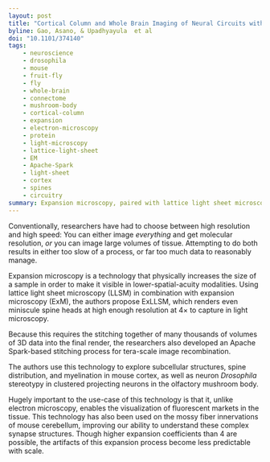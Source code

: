 ```yaml
---
layout: post
title: "Cortical Column and Whole Brain Imaging of Neural Circuits with Molecular Contrast and Nanoscale Resolution"
byline: Gao, Asano, & Upadhyayula  et al
doi: "10.1101/374140"
tags:
    - neuroscience
    - drosophila
    - mouse
    - fruit-fly
    - fly
    - whole-brain
    - connectome
    - mushroom-body
    - cortical-column
    - expansion
    - electron-microscopy
    - protein
    - light-microscopy
    - lattice-light-sheet
    - EM
    - Apache-Spark
    - light-sheet
    - cortex
    - spines
    - circuitry
summary: Expansion microscopy, paired with lattice light sheet microscopy, can be used to image biological microstructure with lower spatial-acuity technologies such as light microscopy.
---
```


Conventionally, researchers have had to choose between high resolution and high speed: You can either image _everything_ and get molecular resolution, _or_ you can image large volumes of tissue. Attempting to do both results in either too slow of a process, or far too much data to reasonably manage.

Expansion microscopy is a technology that physically increases the size of a sample in order to make it visible in lower-spatial-acuity modalities. Using lattice light sheet microscopy (LLSM) in combination with expansion microscopy (ExM), the authors propose ExLLSM, which renders even miniscule spine heads at high enough resolution at 4× to capture in light microscopy.

Because this requires the stitching together of many thousands of volumes of 3D data into the final render, the researchers also developed an Apache Spark-based stitching process for tera-scale image recombination.

The authors use this technology to explore subcellular structures, spine distribution, and myelination in mouse cortex, as well as neuron _Drosophila_ stereotypy in clustered projecting neurons in the olfactory mushroom body.

Hugely important to the use-case of this technology is that it, unlike electron microscopy, enables the visualization of fluorescent markets in the tissue. This technology has also been used on the mossy fiber innervations of mouse cerebellum, improving our ability to understand these complex synapse structures. Though higher expansion coefficients than 4 are possible, the artifacts of this expansion process become less predictable with scale.
